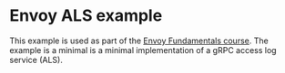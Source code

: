 # Envoy ALS example

This example is used as part of the [Envoy Fundamentals course](https://academy.tetrate.io/courses/envoy-fundamentals). The example is a minimal is a minimal implementation of a gRPC access log service (ALS).